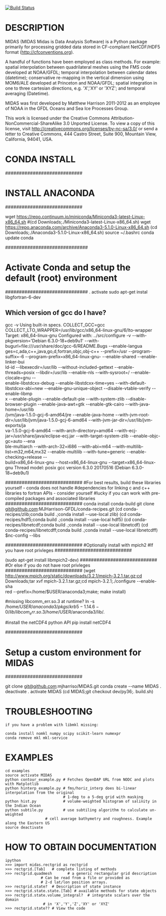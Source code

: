 [![Build Status](https://travis-ci.org/mjharriso/MIDAS.svg?branch=master)](https://travis-ci.org/mjharriso/MIDAS)

DESCRIPTION
===========

 MIDAS (MIDAS Midas is Data Analysis Software)
 is a Python package primarily for processing
 gridded data stored in CF-compliant NetCDF/HDF5 format
 (http://cfconventions.org).

 A handful of functions have been employed as class methods.
 For example: spatial interpolation between quadrilateral meshes using
 the FMS code developed at NOAA/GFDL; temporal interpolation between calendar
 dates (datetime); conservative re-mapping in the vertical dimension using
 MOM6/ALE developed at Princeton and NOAA/GFDL; spatial
 integration in one to three cartesian directions, e.g. 'X','XY' or 'XYZ';
 and temporal averaging (Datetime).


 MIDAS was first developed by Matthew Harrison 2011-2012 as an employee of NOAA in the
 GFDL Oceans and Sea Ice Processes Group.

 This work is licensed under the Creative Commons
 Attribution-NonCommercial-ShareAlike 3.0 Unported License.
 To view a copy of this license, visit
 http://creativecommons.org/licenses/by-nc-sa/3.0/
 or send a letter to Creative Commons, 444 Castro Street,
 Suite 900, Mountain View, California, 94041, USA.



CONDA INSTALL
=============

############################
# INSTALL ANACONDA
############################

wget https://repo.continuum.io/miniconda/Miniconda3-latest-Linux-x86_64.sh
#(cd Downloads;./Miniconda3-latest-Linux-x86_64.sh)
wget https://repo.anaconda.com/archive/Anaconda3-5.1.0-Linux-x86_64.sh
(cd Downloads;./Anaconda3-5.1.0-Linux-x86_64.sh)
source ~/.bashrc
conda update conda

##############################
# Activate Conda and setup the default (root) environment
##############################
. activate
sudo apt-get instal libgfortran-6-dev
## Which version of gcc do I have? ##
gcc -v
Using built-in specs.
COLLECT_GCC=gcc
COLLECT_LTO_WRAPPER=/usr/lib/gcc/x86_64-linux-gnu/6/lto-wrapper
Target: x86_64-linux-gnu
Configured with: ../src/configure -v --with-pkgversion='Debian 6.3.0-18+deb9u1' --with-bugurl=file:///usr/share/doc/gcc-6/README.Bugs --enable-langua\
ges=c,ada,c++,java,go,d,fortran,objc,obj-c++ --prefix=/usr --program-suffix=-6 --program-prefix=x86_64-linux-gnu- --enable-shared --enable-linker-bui\
ld-id --libexecdir=/usr/lib --without-included-gettext --enable-threads=posix --libdir=/usr/lib --enable-nls --with-sysroot=/ --enable-clocale=gnu --\
enable-libstdcxx-debug --enable-libstdcxx-time=yes --with-default-libstdcxx-abi=new --enable-gnu-unique-object --disable-vtable-verify --enable-libmp\
x --enable-plugin --enable-default-pie --with-system-zlib --disable-browser-plugin --enable-java-awt=gtk --enable-gtk-cairo --with-java-home=/usr/lib\
/jvm/java-1.5.0-gcj-6-amd64/jre --enable-java-home --with-jvm-root-dir=/usr/lib/jvm/java-1.5.0-gcj-6-amd64 --with-jvm-jar-dir=/usr/lib/jvm-exports/ja\
va-1.5.0-gcj-6-amd64 --with-arch-directory=amd64 --with-ecj-jar=/usr/share/java/eclipse-ecj.jar --with-target-system-zlib --enable-objc-gc=auto --ena\
ble-multiarch --with-arch-32=i686 --with-abi=m64 --with-multilib-list=m32,m64,mx32 --enable-multilib --with-tune=generic --enable-checking=release --\
build=x86_64-linux-gnu --host=x86_64-linux-gnu --target=x86_64-linux-gnu
Thread model: posix
gcc version 6.3.0 20170516 (Debian 6.3.0-18+deb9u1)


############################
#For best results, build these libraries yourself - conda does not handle
#dependencies for linking c and c++ libraries to fortran APIs - consider yourself
#lucky if you can work with pre-compiled packages and associated libraries
############################
conda install conda-build
git clone git@github.com:MJHarrison-GFDL/conda-recipes.git
(cd conda-recipes/zlib;conda build .;conda install --use-local zlib)
(cd conda-recipes/hdf5;conda build .;conda install --use-local hdf5)
(cd conda-recipes/libnetcdf;conda build .;conda install --use-local libnetcdf)
(cd conda-recipes/libnetcdff;conda build .;conda install --use-local libnetcdff)
$nc-config --libs

############################
#Optionally install with mpich2
#If you have root privleges
############################

(sudo apt-get install libmpich2-dev)
############################
#Or else if you do not have root privleges
############################
(wget http://www.mpich.org/static/downloads/3.2.1/mpich-3.2.1.tar.gz;cd Downloads;tar xvf mpich-3.2.1.tar.gz;cd mpich-3.2.1;./configure --enable-sha\
red --prefix=/home/$USER/anaconda3;make; make install)


#missing libcomm_err.so.3 at runtime?
ln -s /home/$USER/anaconda3/pkgs/krb5-1.14.6-0/lib/libcom_err.so.3 /home/$USER/anaconda3/lib/.

#install the netCDF4 python API
pip install netCDF4


############################
# Setup a custom environment for MIDAS
############################


git clone git@github.com:mjharriso/MIDAS.git
conda create --name MIDAS
. deactivate
. activate MIDAS
(cd MIDAS;git checkout dev/py36;. build.sh)



TROUBLESHOOTING
===============

	if you have a problem with libmkl missing:

	conda install nomkl numpy scipy scikit-learn numexpr
	conda remove mkl mkl-service



EXAMPLES
========

	cd examples
	source activate MIDAS
	python contour_example.py # Fetches OpenDAP URL from NODC and plots with Matplotlib
	python hinterp_example.py # fms/horiz_interp does bi-linear interpolation from the original
	                          # 1-deg to a 5-deg grid with masking
	python hist.py            # volume-weighted histogram of salinity in the Indian Ocean
	python subtile.py         # use subtiling algorithm to calculate un-weighted
 		       		  # cell average bathymetry and roughness. Example along the Eastern US
	source deactivate


HOW TO OBTAIN DOCUMENTATION
===========================


	ipython
	>>> import midas.rectgrid as rectgrid
	>>> rectgrid.[Tab]   # complete listing of methods
	>>> rectgrid.quadmesh       # a generic rectangular grid description
				    # Can be read from a file or provided as
				    # 2-d lat/lon position arrays.
	>>> rectgrid.state?  # Description of state instance
	>>> rectgrid.state.state.[Tab] # available methods for state objects
	>>> rectgrid.state.volume_integral?  # integrate scalars over the domain
				     # in 'X','Y','Z','XY' or 'XYZ'
	>>> rectgrid.state?? # View the code

